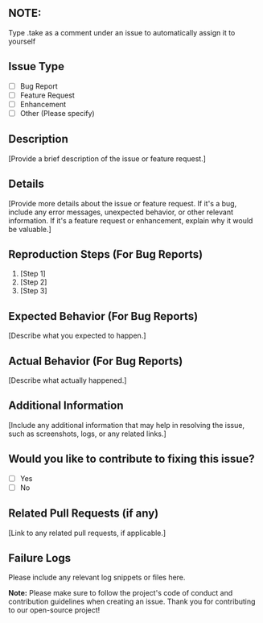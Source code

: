 ## NOTE:

Type .take as a comment under an issue to automatically assign it to yourself

## Issue Type

- [ ] Bug Report
- [ ] Feature Request
- [ ] Enhancement
- [ ] Other (Please specify)

## Description

[Provide a brief description of the issue or feature request.]

## Details

[Provide more details about the issue or feature request. If it's a bug, include any error messages, unexpected behavior, or other relevant information. If it's a feature request or enhancement, explain why it would be valuable.]

## Reproduction Steps (For Bug Reports)

1. [Step 1]
2. [Step 2]
3. [Step 3]

## Expected Behavior (For Bug Reports)

[Describe what you expected to happen.]

## Actual Behavior (For Bug Reports)

[Describe what actually happened.]

## Additional Information

[Include any additional information that may help in resolving the issue, such as screenshots, logs, or any related links.]

## Would you like to contribute to fixing this issue?

- [ ] Yes
- [ ] No

## Related Pull Requests (if any)

[Link to any related pull requests, if applicable.]

## Failure Logs

Please include any relevant log snippets or files here.

**Note:** Please make sure to follow the project's code of conduct and contribution guidelines when creating an issue. Thank you for contributing to our open-source project!
